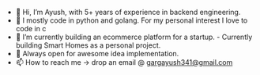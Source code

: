 - 👋 Hi, I’m Ayush, with 5+ years of experience in backend engineering.
- 👀 I mostly code in python and golang. For my personal interest I love to code in c
- 🌱 I’m currently building an ecommerce platform for a startup.
      - Currently building Smart Homes as a personal project.
- 💞️ Always open for awesome idea implementation.
- 📫 How to reach me -> drop an email @ gargayush341@gmail.com 

<!---
ayush-garg341/ayush-garg341 is a ✨ special ✨ repository because its `README.md` (this file) appears on your GitHub profile.
You can click the Preview link to take a look at your changes.
--->
